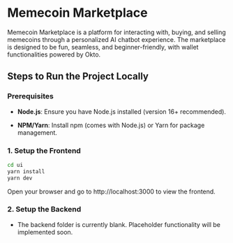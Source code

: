Memecoin Marketplace
====================

Memecoin Marketplace is a platform for interacting with, buying, and selling memecoins through a personalized AI chatbot experience. The marketplace is designed to be fun, seamless, and beginner-friendly, with wallet functionalities powered by Okto.

Steps to Run the Project Locally
--------------------------------

### Prerequisites

*   **Node.js**: Ensure you have Node.js installed (version 16+ recommended).
    
*   **NPM/Yarn**: Install npm (comes with Node.js) or Yarn for package management.
    

### 1\. Setup the Frontend
```bash
cd ui
yarn install    
yarn dev
```
Open your browser and go to http://localhost:3000 to view the frontend.
    

### 2\. Setup the Backend

*   The backend folder is currently blank. Placeholder functionality will be implemented soon.
